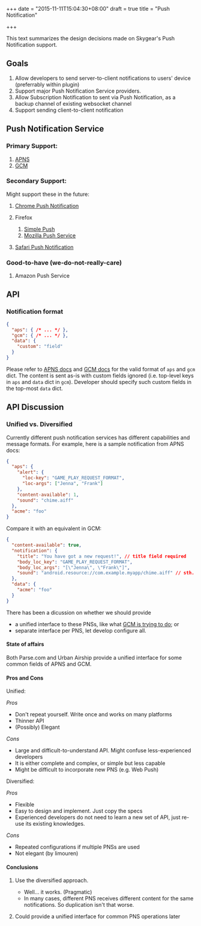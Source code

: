 +++
date = "2015-11-11T15:04:30+08:00"
draft = true
title = "Push Notification"

+++

This text summarizes the design decisions made on Skygear's Push Notification
support.

## Goals

1. Allow developers to send server-to-client notifications to users' device
   (preferrably within plugin)
2. Support major Push Notification Service providers.
3. Allow Subscription Notification to sent via Push Notification, as a backup
   channel of existing websocket channel
4. Support sending client-to-client notification

## Push Notification Service

### Primary Support:

1. [APNS](https://developer.apple.com/library/ios/documentation/NetworkingInternet/Conceptual/RemoteNotificationsPG/Chapters/ApplePushService.html)
2. [GCM](https://developers.google.com/cloud-messaging/)

### Secondary Support:

Might support these in the future:

1. [Chrome Push Notification](https://developers.google.com/web/updates/2015/03/push-notifications-on-the-open-web?hl=en)
2. Firefox

   1. [Simple Push](https://developer.mozilla.org/en-US/docs/Web/API/Simple_Push_API)
   2. [Mozilla Push Service](http://mozilla-push-service.readthedocs.org/en/latest/)

3. [Safari Push Notification](https://developer.apple.com/library/mac/documentation/NetworkingInternet/Conceptual/NotificationProgrammingGuideForWebsites/PushNotifications/PushNotifications.html)

### Good-to-have (we-do-not-really-care)

1. Amazon Push Service

## API

### Notification format

```json
{
  "aps": { /* ... */ },
  "gcm": { /* ... */ },
  "data": {
    "custom": "field"
  }
}
```

Please refer to
[APNS docs](https://developer.apple.com/library/ios/documentation/NetworkingInternet/Conceptual/RemoteNotificationsPG/Chapters/ApplePushService.html#//apple_ref/doc/uid/TP40008194-CH100-SW1)
and [GCM docs](https://developers.google.com/cloud-messaging/http-server-ref#downstream-http-messages-json)
for the valid format of `aps` and `gcm` dict. The content is sent as-is with
custom fields ignored (i.e. top-level keys in `aps` and `data` dict in `gcm`).
Developer should specify such custom fields in the top-most `data` dict.

## API Discussion

### Unified vs. Diversified

Currently different push notification services has different capabilities and
message formats. For example, here is a sample notification from APNS docs:

```json
{
  "aps": {
    "alert": {
      "loc-key": "GAME_PLAY_REQUEST_FORMAT",
      "loc-args": ["Jenna", "Frank"]
    },
    "content-available": 1,
    "sound": "chime.aiff"
  },
  "acme": "foo"
}
```

Compare it with an equivalent in GCM:

```json
{
  "content-available": true,
  "notification": {
    "title": "You have got a new request!", // title field required
    "body_loc_key": "GAME_PLAY_REQUEST_FORMAT",
    "body_loc_args": "[\"Jenna\", \"Frank\"]",
    "sound": "android.resource://com.example.myapp/chime.aiff" // sth. like this, not very sure
  },
  "data": {
    "acme": "foo"
  }
}
```

There has been a dicussion on whether we should provide

* a unified interface to these PNSs, like what [GCM is trying to do](https://developers.google.com/cloud-messaging/http-server-ref#downstream-http-messages-json); or
* separate interface per PNS, let develop configure all.

#### State of affairs

Both Parse.com and Urban Airship provide a unified interface for some common
fields of APNS and GCM.

#### Pros and Cons

Unified:

*Pros*

* Don't repeat yourself. Write once and works on many platforms
* Thinner API
* (Possibly) Elegant

*Cons*

* Large and difficult-to-understand API. Might confuse less-experienced developers
* It is either complete and complex, or simple but less capable
* Might be difficult to incorporate new PNS (e.g. Web Push)

Diversified:

*Pros*

* Flexible
* Easy to design and implement. Just copy the specs
* Experienced developers do not need to learn a new set of API, just re-use
  its existing knowledges.

*Cons*

* Repeated configurations if multiple PNSs are used
* Not elegant (by limouren)

#### Conclusions

1. Use the diversified approach.

   * Well... it works. (Pragmatic)
   * In many cases, different PNS receives different content for the same
     notifications. So duplication isn't that worse.

2. Could provide a unified interface for common PNS operations later
